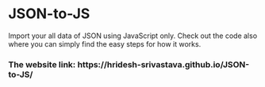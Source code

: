 # JSON-to-JS
Import your all data of JSON using JavaScript only.
Check out the code also where you can simply find the easy steps for how it works.
<h3> The website link: https://hridesh-srivastava.github.io/JSON-to-JS/ </h3>
